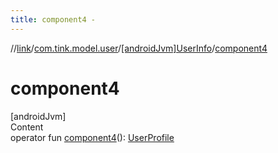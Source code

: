 ```yaml
---
title: component4 -
---
```

//[link](../../index.md)/[com.tink.model.user](../index.md)/[[androidJvm]UserInfo](index.md)/[component4](component4.md)



# component4  
[androidJvm]  
Content  
operator fun [component4](component4.md)(): [UserProfile](../[android-jvm]-user-profile/index.md)  



